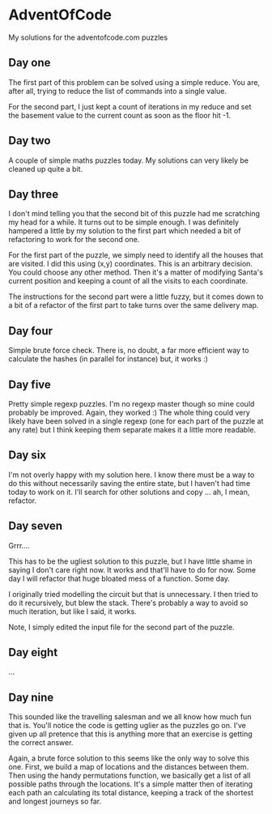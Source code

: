 # AdventOfCode
My solutions for the adventofcode.com puzzles

## Day one

The first part of this problem can be solved using a simple reduce. You are, after all, trying to reduce the list of 
commands into a single value.

For the second part, I just kept a count of iterations in my reduce and set the basement value to the current count as 
soon as the floor hit -1.

## Day two
A couple of simple maths puzzles today. My solutions can very likely be cleaned up quite a bit.

## Day three
I don't mind telling you that the second bit of this puzzle had me scratching my head for a while. It turns out to be 
simple enough. I was definitely hampered a little by my solution to the first part which needed a bit of 
refactoring to work for the second one.

For the first part of the puzzle, we simply need to identify all the houses that are visited. I did this using 
(x,y) coordinates. This is an arbitrary decision. You could choose any other method. Then it's a matter of modifying
Santa's current position and keeping a count of all the visits to each coordinate.

The instructions for the second part were a little fuzzy, but it comes down to a bit of a refactor of the first part
to take turns over the same delivery map.

## Day four
Simple brute force check. There is, no doubt, a far more efficient way to calculate the hashes (in parallel for instance)
but, it works :)

## Day five
Pretty simple regexp puzzles. I'm no regexp master though so mine could probably be improved. Again, they worked :) The 
whole thing could very likely have been solved in a single regexp (one for each part of the puzzle at any rate) but I
think keeping them separate makes it a little more readable.

## Day six
I'm not overly happy with my solution here. I know there must be a way to do this without necessarily saving the
entire state, but I haven't had time today to work on it. I'll search for other solutions and copy ... ah, I mean, refactor.

## Day seven
Grrr....

This has to be the ugliest solution to this puzzle, but I have little shame in saying I don't care right now. It works and
that'll have to do for now. Some day I will refactor that huge bloated mess of a function. Some day.

I originally tried modelling the circuit but that is unnecessary. I then tried to do it recursively, but blew the stack. There's
probably a way to avoid so much iteration, but like I said, it works.

Note, I simply edited the input file for the second part of the puzzle.

## Day eight
...

## Day nine
This sounded like the travelling salesman and we all know how much fun that is. You'll notice the code is getting uglier
as the puzzles go on. I've given up all pretence that this is anything more that an exercise is getting the correct answer.

Again, a brute force solution to this seems like the only way to solve this one. First, we build a map of locations and
the distances between them. Then using the handy permutations function, we basically get a list of all possible paths through
the locations. It's a simple matter then of iterating each path an calculating its total distance, keeping a track of the
shortest and longest journeys so far.